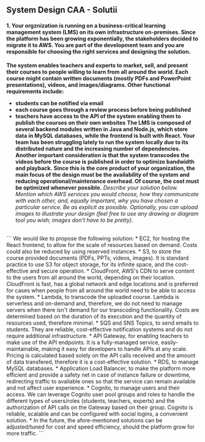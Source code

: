 ## System Design CAA - Solutii

#### 1. Your orgznization is running on a business-critical learning management system (LMS) on its own infrastructure on-premises. Since the platform has been growing exponentially, the stakeholders decided to migrate it to AWS. You are part of the development team and you are responsible for choosing the right services and designing the solution.
__The system enables teachers and experts to market, sell, and present their courses to people willing to learn from all around the world. Each course might contain written documents (mostly PDFs and PowerPoint presentations), videos, and images/diagrams. Other functional requirements include:__
- __students can be notified via email__
- __each course goes through a review process before being published__
- __teachers have access to the API of the system enabling them to publish the courses on their own websites__
__The LMS is composed of several backend modules written in Java and Node.js, which store data in MySQL databases, while the frontend is built with React. Your team has been struggling lately to run the system locally due to its distributed nature and the increasing number of dependencies. Another important consideration is that the system transcodes the videos before the course is published in order to optimize bandwidth and playback.__
__Since this is the core product of your organization, the main focus of the design must be the availability of the system and reducing operational/maintenance overhead. Of course, the cost must be optimized whenever possible.__
_Describe your solution below. Mention which AWS services you would choose, how they communicate with each other, and, equally important, why you have chosen a particular service. Be as explicit as possible._
_Optionally, you can upload images to illustrate your design (feel free to use any drawing or diagram tool you wish; images don't have to be pretty)._
<br>
```
	We would like to propose the following solution:
	* EC2, for hosting the React frontend, to allow for the scale of resources based on demand. Costs could also be reduced by using reserved instances.
	* S3, to store the course provided documents (PDFs, PPTs, videos, images). It is standard practice to use S3 for object storage, for its infinite space, and the cost-effective and secure operation.
	* CloudFront, AWS's CDN to serve content to the users from all around the world, depending on their location. CloudFront is fast, has a global network and edge locations and is preferred for cases when people from all around the world need to be able to access the system.
	* Lambda, to transcode the uploaded course. Lambda is serverless and on-demand and, therefore, we do not need to manage servers when there isn't demand for our transcoding functionality. Costs are determined based on the duration of its execution and the quantity of resources used, therefore minimal.
	* SQS and SNS Topics, to send emails to students. They are reliable, cost-effective notification systems and do not require additional infrastructure.
	* API Gateway, for enabling teachers to make use of the API endpoints. It is a fully-managed service, easily-maintainable, making it easy for developers to handle APIs at any scale. Pricing is calculated based solely on the API calls received and the amount of data transfered, therefore it is a cost-effective solution.
	* RDS, to manage MySQL databases.
	* Application Load Balancer, to make the platform more efficient and provide a safety net in case of instance failure or downtime, redirecting traffic to available ones so that the service can remain available and not affect user experience.
	* Cognito, to manage users and their access. We can leverage Cognito user pool groups and roles to handle the different types of users/roles (students, teachers, experts) and the authorization of API calls on the Gateway based on their group. Cognito is reliable, scalable and can be configured with social logins, a convenient solution.
	* In the future, the afore-mentioned solutions can be adjusted/tuned for cost and speed efficiency, should the platform grow for more traffic.
```
